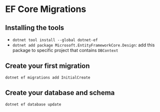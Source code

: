# EF Core Migrations
## Installing the tools
- `dotnet tool install --global dotnet-ef`
- `dotnet add package Microsoft.EntityFrameworkCore.Design`: add this package to specific project that contains `DBContext`

## Create your first migration
```
dotnet ef migrations add InitialCreate
```

## Create your database and schema
```bash
dotnet ef database update
```